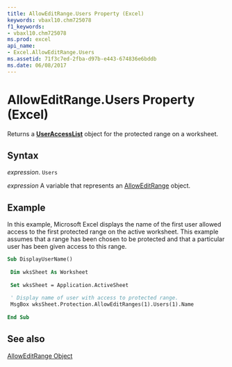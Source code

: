 ```yaml
---
title: AllowEditRange.Users Property (Excel)
keywords: vbaxl10.chm725078
f1_keywords:
- vbaxl10.chm725078
ms.prod: excel
api_name:
- Excel.AllowEditRange.Users
ms.assetid: 71f3c7ed-2fba-d97b-e443-674836e6bddb
ms.date: 06/08/2017
---
```



# AllowEditRange.Users Property (Excel)

Returns a  **[UserAccessList](Excel.UserAccessList.md)** object for the protected range on a worksheet.


## Syntax

 _expression_. `Users`

 _expression_ A variable that represents an [AllowEditRange](Excel.AllowEditRange.md) object.


## Example

In this example, Microsoft Excel displays the name of the first user allowed access to the first protected range on the active worksheet. This example assumes that a range has been chosen to be protected and that a particular user has been given access to this range.


```vb
Sub DisplayUserName() 
 
 Dim wksSheet As Worksheet 
 
 Set wksSheet = Application.ActiveSheet 
 
 ' Display name of user with access to protected range. 
 MsgBox wksSheet.Protection.AllowEditRanges(1).Users(1).Name 
 
End Sub
```


## See also


[AllowEditRange Object](Excel.AllowEditRange.md)

